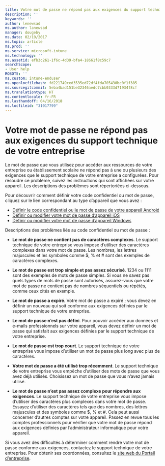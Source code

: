 ```yaml
---
title: Votre mot de passe ne répond pas aux exigences du support technique de votre entreprise | Microsoft Docs
description: ''
keywords: ''
author: lenewsad
ms.author: lanewsad
manager: dougeby
ms.date: 02/10/2017
ms.topic: article
ms.prod: ''
ms.service: microsoft-intune
ms.technology: ''
ms.assetid: efb3c261-1f6c-4d39-bfa4-18661f8c59c7
searchScope:
- User help
ROBOTS: ''
ms.custom: intune-enduser
ms.openlocfilehash: fd221749ced3535ed72df4fda705430bc0f1f385
ms.sourcegitcommit: 5eba4bad151be32346aedc7cbb0333d71934f8cf
ms.translationtype: HT
ms.contentlocale: fr-FR
ms.lasthandoff: 04/16/2018
ms.locfileid: "31017799"
---
```

# <a name="your-password-does-not-meet-your-company-supports-requirements"></a>Votre mot de passe ne répond pas aux exigences du support technique de votre entreprise

Le mot de passe que vous utilisez pour accéder aux ressources de votre entreprise ou établissement scolaire ne répond pas à une ou plusieurs des exigences que le support technique de votre entreprise a configurées. Pour résoudre ce problème, suivez les instructions qui sont affichées sur votre appareil. Les descriptions des problèmes sont répertoriées ci-dessous.

Pour découvrir comment définir votre code confidentiel ou mot de passe, cliquez sur le lien correspondant au type d’appareil que vous avez :

- [Définir le code confidentiel ou le mot de passe de votre appareil Android](set-your-pin-or-password-android.md)
- [Définir ou modifier votre mot de passe d’appareil iOS](set-or-change-your-passcode-ios.md)
- [Définir ou modifier votre mot de passe d’appareil Windows](set-or-change-your-password-windows.md)

Descriptions des problèmes liés au code confidentiel ou mot de passe :

- **Le mot de passe ne contient pas de caractères complexes**. Le support technique de votre entreprise vous impose d’utiliser des caractères complexes dans votre mot de passe. Les nombres, les lettres majuscules et les symboles comme $, % et # sont des exemples de caractères complexes.

- **Le mot de passe est trop simple et pas assez sécurisé**. 1234 ou 1111 sont des exemples de mots de passe simples. Si vous ne savez pas quels types de mots de passe sont autorisés, assurez-vous que votre mot de passe ne contient pas de nombres séquentiels ou répétés, comme ceux cités en exemple.

- **Le mot de passe a expiré**. Votre mot de passe a expiré ; vous devez en définir un nouveau qui soit conforme aux exigences définies par le support technique de votre entreprise.

- **Le mot de passe n’est pas défini**. Pour pouvoir accéder aux données et e-mails professionnels sur votre appareil, vous devez définir un mot de passe qui satisfait aux exigences définies par le support technique de votre entreprise.

- **Le mot de passe est trop court**. Le support technique de votre entreprise vous impose d’utiliser un mot de passe plus long avec plus de caractères.

- **Votre mot de passe a été utilisé trop récemment**. Le support technique de votre entreprise vous empêche d’utiliser des mots de passe que vous avez déjà utilisés. Choisissez un mot de passe que vous n’avez jamais utilisé.

- **Le mot de passe n’est pas assez complexe pour répondre aux exigences**. Le support technique de votre entreprise vous impose d’utiliser des caractères plus complexes dans votre mot de passe. Essayez d’utiliser des caractères tels que des nombres, des lettres majuscules et des symboles comme $, % et #. Cela peut aussi concerner d’autres comptes sur votre appareil. Passez en revue tous les comptes professionnels pour vérifier que votre mot de passe répond aux exigences définies par l’administrateur informatique pour votre appareil.

Si vous avez des difficultés à déterminer comment rendre votre mot de passe conforme aux exigences, contactez le support technique de votre entreprise. Pour obtenir ses coordonnées, consultez le [site web du Portail d’entreprise](https://portal.manage.microsoft.com#HelpDeskDialog).
